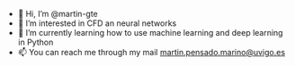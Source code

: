 - 👋 Hi, I’m @martin-gte
- 👀 I’m interested in CFD an neural networks 
- 🌱 I’m currently learning how to use machine learning and deep learning in Python 
- 📫 You can reach me through my mail martin.pensado.marino@uvigo.es

<!---
martin-gte/martin-gte is a ✨ special ✨ repository because its `README.md` (this file) appears on your GitHub profile.
You can click the Preview link to take a look at your changes.
--->
